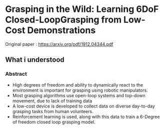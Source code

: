 # Grasping in the Wild: Learning 6DoF Closed-LoopGrasping from Low-Cost Demonstrations

Original paper : https://arxiv.org/pdf/1912.04344.pdf

## What i understood
### Abstract
- High degrees of freedom and ability to dynamically react to the environment is important for grasping using robotic manipulators.
- Most grasping algorithms use open-loop systems and top-down movement, due to lack of training data
- A low-cost device is developed to collect data on diverse day-to-day grasping tasks from human volunteers.
- Reinforcement learning is used, along with this data to train a 6-Degree of freedom closed loop grasping model.
